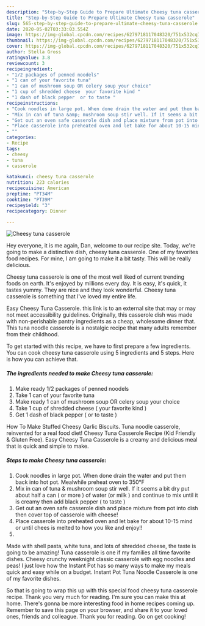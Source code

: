 ```yaml
---
description: "Step-by-Step Guide to Prepare Ultimate Cheesy tuna casserole"
title: "Step-by-Step Guide to Prepare Ultimate Cheesy tuna casserole"
slug: 565-step-by-step-guide-to-prepare-ultimate-cheesy-tuna-casserole
date: 2020-05-02T03:33:03.554Z
image: https://img-global.cpcdn.com/recipes/6279718117048320/751x532cq70/cheesy-tuna-casserole-recipe-main-photo.jpg
thumbnail: https://img-global.cpcdn.com/recipes/6279718117048320/751x532cq70/cheesy-tuna-casserole-recipe-main-photo.jpg
cover: https://img-global.cpcdn.com/recipes/6279718117048320/751x532cq70/cheesy-tuna-casserole-recipe-main-photo.jpg
author: Stella Gross
ratingvalue: 3.8
reviewcount: 3
recipeingredient:
- "1/2 packages of penned noodels"
- "1 can of your favorite tuna"
- "1 can of mushroom soup OR celery soup your choice"
- "1 cup of shredded cheese  your favorite kind "
- "1 dash of black pepper  or to taste "
recipeinstructions:
- "Cook noodles in large pot. When done drain the water and put them back into hot pot. Mealwhile preheat oven to 350°F"
- "Mix in can of tuna &amp; mushroom soup stir well. If it seems a bit dry put about half a can ( or more ) of water (or milk ) and continue to mix until it is creamy then add black pepper  ( to taste )"
- "Get out an oven safe casserole dish and place mixture from pot into dish  then cover top of casserole with cheese!"
- "Place casserole into preheated oven and let bake for about 10-15 mind or until chees is melted  to how you like and enjoy!!"
- ""
categories:
- Recipe
tags:
- cheesy
- tuna
- casserole

katakunci: cheesy tuna casserole 
nutrition: 223 calories
recipecuisine: American
preptime: "PT34M"
cooktime: "PT39M"
recipeyield: "3"
recipecategory: Dinner

---
```



![Cheesy tuna casserole](https://img-global.cpcdn.com/recipes/6279718117048320/751x532cq70/cheesy-tuna-casserole-recipe-main-photo.jpg)

Hey everyone, it is me again, Dan, welcome to our recipe site. Today, we're going to make a distinctive dish, cheesy tuna casserole. One of my favorites food recipes. For mine, I am going to make it a bit tasty. This will be really delicious.

Cheesy tuna casserole is one of the most well liked of current trending foods on earth. It's enjoyed by millions every day. It is easy, it's quick, it tastes yummy. They are nice and they look wonderful. Cheesy tuna casserole is something that I've loved my entire life.

Easy Cheesy Tuna Casserole. this link is to an external site that may or may not meet accessibility guidelines. Originally, this casserole dish was made with non-perishable pantry ingredients as a cheap, wholesome dinner that. This tuna noodle casserole is a nostalgic recipe that many adults remember from their childhood.


To get started with this recipe, we have to first prepare a few ingredients. You can cook cheesy tuna casserole using 5 ingredients and 5 steps. Here is how you can achieve that.

<!--inarticleads1-->

##### The ingredients needed to make Cheesy tuna casserole:

1. Make ready 1/2 packages of penned noodels
1. Take 1 can of your favorite tuna
1. Make ready 1 can of mushroom soup OR celery soup your choice
1. Take 1 cup of shredded cheese ( your favorite kind )
1. Get 1 dash of black pepper ( or to taste )


How To Make Stuffed Cheesy Garlic Biscuits. Tuna noodle casserole, reinvented for a real food diet! Cheesy Tuna Casserole Recipe (Kid Friendly &amp; Gluten Free). Easy Cheesy Tuna Casserole is a creamy and delicious meal that is quick and simple to make. 

<!--inarticleads2-->

##### Steps to make Cheesy tuna casserole:

1. Cook noodles in large pot. When done drain the water and put them back into hot pot. Mealwhile preheat oven to 350°F
1. Mix in can of tuna &amp; mushroom soup stir well. If it seems a bit dry put about half a can ( or more ) of water (or milk ) and continue to mix until it is creamy then add black pepper  ( to taste )
1. Get out an oven safe casserole dish and place mixture from pot into dish  then cover top of casserole with cheese!
1. Place casserole into preheated oven and let bake for about 10-15 mind or until chees is melted  to how you like and enjoy!!
1. 


Made with shell pasta, white tuna, and lots of shredded cheese, the taste is going to be amazing! Tuna casserole is one if my families all time favorite dishes. Cheesy crunchy weeknight classic casserole with egg noodles and peas! I just love how the Instant Pot has so many ways to make my meals quick and easy while on a budget. Instant Pot Tuna Noodle Casserole is one of my favorite dishes. 

So that is going to wrap this up with this special food cheesy tuna casserole recipe. Thank you very much for reading. I'm sure you can make this at home. There's gonna be more interesting food in home recipes coming up. Remember to save this page on your browser, and share it to your loved ones, friends and colleague. Thank you for reading. Go on get cooking!
